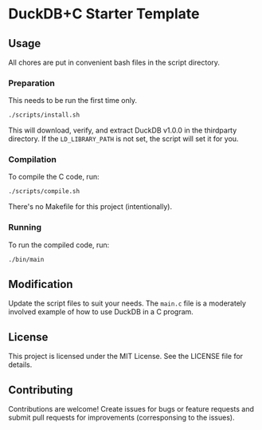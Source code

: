 # DuckDB+C Starter Template

## Usage

All chores are put in convenient bash files in the script directory.

### Preparation

This needs to be run the first time only.

```bash
./scripts/install.sh
```

This will download, verify, and extract DuckDB v1.0.0 in the
thirdparty directory. If the `LD_LIBRARY_PATH` is not set, the script
will set it for you.

### Compilation

To compile the C code, run:

```bash
./scripts/compile.sh
```

There's no Makefile for this project (intentionally).

### Running

To run the compiled code, run:

```bash
./bin/main
```

## Modification

Update the script files to suit your needs. The `main.c` file is a
moderately involved example of how to use DuckDB in a C program.

## License

This project is licensed under the MIT License. See the LICENSE file
for details.

## Contributing

Contributions are welcome! Create issues for bugs or feature requests
and submit pull requests for improvements (corresponsing to the issues).
